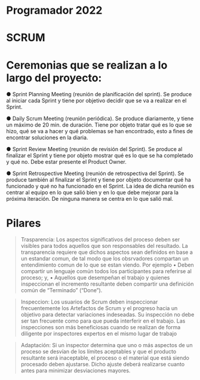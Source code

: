 # Programador 2022

# SCRUM

# Ceremonias que se realizan a lo largo del proyecto:

● Sprint Planning Meeting (reunión de planificación del sprint). Se produce al iniciar cada
Sprint y tiene por objetivo decidir que se va a realizar en el Sprint.

● Daily Scrum Meeting (reunión periódica). Se produce diariamente, y tiene un máximo de
20 min. de duración. Tiene por objeto tratar qué es lo que se hizo, qué se va a hacer y
qué problemas se han encontrado, esto a fines de encontrar soluciones en la diaria.

● Sprint Review Meeting (reunión de revisión del Sprint). Se produce al finalizar el Sprint y
tiene por objeto mostrar qué es lo que se ha completado y qué no. Debe estar presente el
Product Owner.

● Sprint Retrospective Meeting (reunión de retrospectiva del Sprint). Se produce también al
finalizar el Sprint y tiene por objeto documentar qué ha funcionado y qué no ha funcionado
en el Sprint. La idea de dicha reunión es centrar al equipo en lo que salió bien y en lo que
debe mejorar para la próxima iteración. De ninguna manera se centra en lo que salió mal.

# Pilares

>Trasparencia: Los aspectos significativos del proceso deben ser visibles para todos aquellos que son responsables del resultado. La transparencia requiere que dichos aspectos sean definidos en base a un estandar comun, de tal modo que los obsrvadores compartan un entendimiento comun de lo que se estan viendo.
Por ejemplo 
• Deben compartir un lenguaje común todos los participantes para referirse al proceso; y, 
• Aquellos que desempeñan el trabajo y quienes inspeccionan el incremento resultante deben compartir una definición 
común de “Terminado” (“Done”). 

>Inspeccion: Los usuarios de Scrum deben inspeccionar frecuentemente los Artefactos de Scrum y el progreso hacia un objetivo para detectar variaciones indeseadas. Su inspección no debe ser tan frecuente como para que pueda interferir en el trabajo. 
Las inspecciones son más beneficiosas cuando se realizan de forma diligente por inspectores expertos en el mismo lugar de trabajo

>Adaptación: Si un inspector determina que uno o más aspectos de un proceso se desvían de los límites aceptables y que el producto resultante será inaceptable, el proceso o el material que está siendo procesado deben ajustarse. Dicho ajuste deberá realizarse cuanto antes para minimizar desviaciones mayores. 
